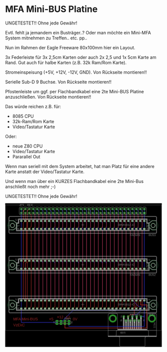 # MFA Mini-BUS Platine

UNGETESTET!! Ohne jede Gewähr!

Evtl. fehlt ja jemandem ein Busträger..? Oder man möchte ein Mini-MFA System mitnehmen zu Treffen.. etc. pp..

Nun im Rahmen der Eagle Freeware 80x100mm hier ein Layout.



3x Federleiste für 3x 2,5cm Karten oder auch 2x 2,5 und 1x 5cm Karte am Rand. Gut auch für halbe Karten (z.B. 32k Ram/Rom Karte).

Stromeinspeisung (+5V, +12V, -12V, GND). Von Rückseite montieren!!

Serielle Sub-D 9 Buchse. Von Rückseite montieren!!

Pfostenleiste um ggf. per Flachbandkabel eine 2te Mini-BUS Platine anzuschließen. Von Rückseite montieren!!



Das würde reichen z.B. für:

* 8085 CPU
* 32k-Ram/Rom Karte
* Video/Tastatur Karte


Oder:

* neue Z80 CPU
* Video/Tastatur Karte
* Pararallel Out


Wenn man seriell mit dem System arbeitet, hat man Platz für eine andere Karte anstatt der Video/Tastatur Karte.

Und wenn man über ein KURZES Flachbandkabel eine 2te Mini-Bus anschließt noch mehr ;-)



UNGETESTET!! Ohne jede Gewähr!

![pcb-bus](https://github.com/petersieg/MFA/blob/master/Mini-BUS/pcb.png)

